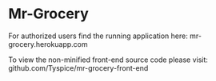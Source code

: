 # Mr-Grocery

For authorized users find the running application here: mr-grocery.herokuapp.com

To view the non-minified front-end source code please visit: github.com/Tyspice/mr-grocery-front-end

